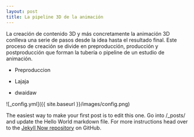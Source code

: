 ```yaml
---
layout: post
title: La pipeline 3D de la animación
---
```


La creación de contenido 3D y más concretamente la animación 3D conlleva una
serie de pasos desde la idea hasta el resultado final. Este proceso de creación se divide
en preproducción, producción y postproducción que forman la tubería o pipeline de un
estudio de animación.

* Preproduccion
+ Lajaja
- dwaidaw

![_config.yml]({{ site.baseurl }}/images/config.png)

The easiest way to make your first post is to edit this one. Go into /_posts/ and update the Hello World markdown file. For more instructions head over to the [Jekyll Now repository](https://github.com/barryclark/jekyll-now) on GitHub.